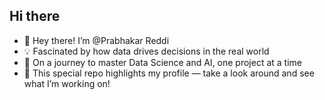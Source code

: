 ## Hi there 
- 👋 Hey there! I’m @Prabhakar Reddi
- 💡 Fascinated by how data drives decisions in the real world
- 🧠 On a journey to master Data Science and AI, one project at a time
- 📂 This special repo highlights my profile — take a look around and see what I’m working on!
